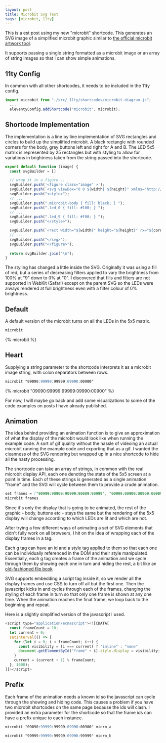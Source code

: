 ```yaml
---
layout: post
title: Microbit Svg Test
tags: [microbit, 11ty]
---
```


This is a est post using my new "microbit" shortcode. This generates an SVG image of a simplified microbit graphic 
similar to [the official microbit artwork tool](https://microbit.org/design-your-microbit/v2/).

It supports passing a single string formatted as a microbit image or an array of string images so that I can show 
simple animations.

## 11ty Config

In common with all other shortcodes, it needs to be included in the 11ty config.

```js
import microbit from "./src/_11ty/shortcodes/microbit-diagram.js";
  ...
  eleventyConfig.addShortcode("microbit", microbit);
```

## Shortcode Implementation

The implementation is a line by line implementation of SVG rectangles and circles to build up the simplified 
microbit. A black rectangle with rounded corners for the body, grey buttons left and right for A and B. 
The LED 5x5 matrix is represented by 25 rectangles but with styling to allow for variations in brightness 
taken from the string passed into the shortcode. 

```js
export default function (image) {
  const svgBuilder = []

  // wrap it in a figure...
  svgBuilder.push('<figure class="image" >');  
  svgBuilder.push(`<svg viewBox="0 0 ${width} ${height}" xmlns="http://www.w3.org/2000/svg" role="img">`);
  svgBuilder.push("<style>");
  // ...
  svgBuilder.push(".microbit-body { fill: black; } ");
  svgBuilder.push(".led_0 { fill: #100; } ");
  // ...
  svgBuilder.push(".led_9 { fill: #f00; } ");
  svgBuilder.push("</style>");

  svgBuilder.push(`<rect width="${width}" height="${height}" rx="${corner}" class="microbit-body" />`);
  // ...  
  svgBuilder.push("</svg>");
  svgBuilder.push("</figure>");
  
  return svgBuilder.join("\n");
}
```

The styling has changed a little inside the SVG. Originally it was using a fill of red, but 
a series of decreasing filters applied to vary the brightness from 100% at "9" down to 0% at "0".
I discovered that fills and filters are not supported in WebKit (Safari) except on the parent 
SVG so the LEDs were always rendered at full brightness even with a filter colour of 0% brightness. 

## Default

A default version of the microbit turns on all the LEDs in the 5x5 matrix.

```md
microbit
```

{% microbit %}

## Heart

Supplying a string parameter to the shortcode interprets it as a microbit image string, with 
colon separators between rows.

```md
microbit "09090:99999:99999:09990:00900"
```

{% microbit "09090:99999:99999:09990:00900" %}

For now, I will maybe go back and add some visualizations to some of the code examples on posts I have 
already published.


## Animation 

The idea behind providing an animation function is to give an approximation of what the display 
of the microbit would look like when running the example code. A sort of gif
quality without the hassle of videoing an actual microbit running the example 
code and exporting that as a gif. I wanted the cleanness of the SVG rendering
but wrapped up in a nice shortcode to hide all the nasty processing.

The shortcode can take an array of strings, in common with the real microbit display API, each one 
denoting the state of the 5x5 screen at a point in time. Each of these strings is 
generated as a single animation "frame" and the SVG will cycle between them to provide a 
crude animation.

```md
set frames = ["90999:90909:90999:90009:90999", "00999:00909:00909:00909:00999"] 
microbit frames 
```

Since it's only the display that is going to be animated, the rest of the graphic - body, buttons etc - stays 
the same but the rendering of the 5x5 display will change according to which LEDs are lit and which are not.

After trying a few different ways of animating a set of SVG elements that didn't fully work 
on all browsers, I hit on the idea of wrapping each of the display frames in a <g> tag.

Each g tag can have an id and a style tag applied to them so that each one can be individually 
referenced in the DOM and their style manipulated. Essentially, each g tag creates a frame of the 
animation and we cycle through them by showing each one in turn and hiding the rest, a bit like an 
[old-fashioned flip book](https://en.wikipedia.org/wiki/Flip_book)

SVG supports embedding a script tag inside it, so we render all the  
display frames and use CSS to turn off all but the first one. Then 
the javascript kicks in and cycles through each of the frames, changing the 
styling of each frame in turn so that only one frame is shown at any one time. 
When the animation reaches the final frame, we loop back to the beginning and 
repeat.

Here is a slightly simplified version of the javascript I used.

```javascript
<script type="application/ecmascript"><![CDATA[
  const frameCount = 10;
  let current = 0;
  setInterval(() => {
    for (let i = 0; i < frameCount; i++) {
      const visibility = (i === current) ? "inline" : "none"
      document.getElementById("frame" + i).style.display = visibility;
    }
    current = (current + 1) % frameCount;
  }, 1000);
]]></script>
```

## Prefix

Each frame of the animation needs a known id so the javascript can cycle through the 
showing and hiding code. This causes a problem if you have two microbit shortcodes on the 
same page because the ids will clash. I provided an extra parameter for the shortcode 
so that the frame ids can have a prefix unique to each instance. 

```md
microbit "09090:99999:99999:09990:00900" micro_a

microbit "99999:99999:99999:09990:99999" micro_b
```

